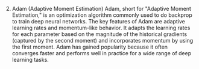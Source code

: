 
2. Adam (Adaptive Moment Estimation)
	Adam, short for "Adaptive Moment Estimation," is an optimization algorithm commonly used to do backprop to train deep neural networks. The key features of Adam are adaptive learning rates and momentum-like behavior. It adapts the learning rates for each parameter based on the magnitude of the historical gradients (captured by the second moment) and incorporates momentum by using the first moment. Adam has gained popularity because it often converges faster and performs well in practice for a wide range of deep learning tasks. 
